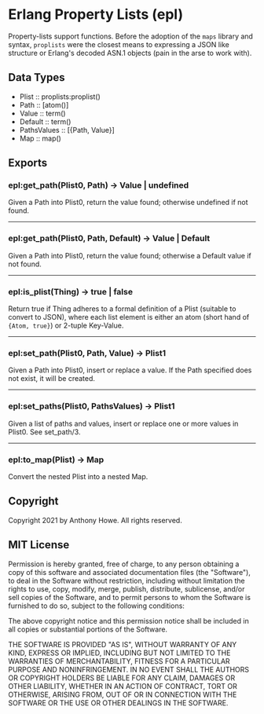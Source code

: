 Erlang Property Lists (epl)
===========================

Property-lists support functions.  Before the adoption of the `maps` library and syntax, `proplists` were the closest means to expressing a JSON like structure or Erlang's decoded ASN.1 objects (pain in the arse to work with).


Data Types
----------

* Plist           :: proplists:proplist()
* Path            :: [atom()]
* Value           :: term()
* Default         :: term()
* PathsValues     :: [{Path, Value}]
* Map             :: map()


Exports
-------

### epl:get_path(Plist0, Path) -> Value | undefined

Given a Path into Plist0, return the value found; otherwise undefined if not found.

- - -
### epl:get_path(Plist0, Path, Default) -> Value | Default

Given a Path into Plist0, return the value found; otherwise a Default value if not found.

- - -
### epl:is_plist(Thing) -> true | false

Return true if Thing adheres to a formal definition of a Plist (suitable to convert to JSON), where each list element is either an atom (short hand of `{Atom, true}`) or 2-tuple Key-Value.

- - -
### epl:set_path(Plist0, Path, Value) -> Plist1

Given a Path into Plist0, insert or replace a value.  If the Path specified does not exist, it will be created.

- - -
### epl:set_paths(Plist0, PathsValues) -> Plist1

Given a list of paths and values, insert or replace one or more values in Plist0.  See set_path/3.

- - -
### epl:to_map(Plist) -> Map

Convert the nested Plist into a nested Map.


Copyright
---------

Copyright 2021 by Anthony Howe.  All rights reserved.


MIT License
-----------

Permission is hereby granted, free of charge, to any person obtaining a copy of this software and associated documentation files (the "Software"), to deal in the Software without restriction, including without limitation the rights to use, copy, modify, merge, publish, distribute, sublicense, and/or sell copies of the Software, and to permit persons to whom the Software is furnished to do so, subject to the following conditions:

The above copyright notice and this permission notice shall be included in all copies or substantial portions of the Software.

THE SOFTWARE IS PROVIDED "AS IS", WITHOUT WARRANTY OF ANY KIND, EXPRESS OR IMPLIED, INCLUDING BUT NOT LIMITED TO THE WARRANTIES OF MERCHANTABILITY, FITNESS FOR A PARTICULAR PURPOSE AND NONINFRINGEMENT. IN NO EVENT SHALL THE AUTHORS OR COPYRIGHT HOLDERS BE LIABLE FOR ANY CLAIM, DAMAGES OR OTHER LIABILITY, WHETHER IN AN ACTION OF CONTRACT, TORT OR OTHERWISE, ARISING FROM, OUT OF OR IN CONNECTION WITH THE SOFTWARE OR THE USE OR OTHER DEALINGS IN THE SOFTWARE.

